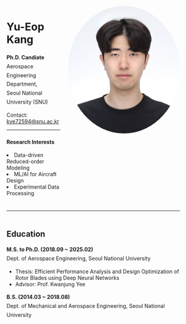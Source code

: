 ---
---

<div style="display: flex; flex-direction: column; align-items: center; width: 100%; text-align: left; padding: 20px; box-sizing: border-box;">
    <!-- Profile Section -->
    <div style="display: flex; justify-content: flex-start; align-items: flex-start; width: 100%; max-width: 800px; margin-bottom: 10px;">
        <div style="flex-grow: 1;">
            <h1>Yu-Eop Kang</h1>
            <span style="font-size:1.0em;"><p style="line-height: 1.7;"><strong>Ph.D. Candiate</strong><br style="margin-bottom: 10px;">
            Aerospace Engineering Department,<br>
            Seoul National University (SNU)</p>
            <p>Contact: <a href="mailto:kye72594@snu.ac.kr">kye72594@snu.ac.kr</a></p>
            <hr style="width: 100%; max-width: 800px; margin-bottom: 20px;">
            <p style="line-height: 1.7;"><strong>Research Interests</strong>
            <br>
            <li>Data-driven Reduced-order Modeling</li>
            <li>ML/AI for Aircraft Design</li>
            <li>Experimental Data Processing</li>
            </p></span>
        </div>
        <img src="assets/images/profile3.jpg" alt="Yu-Eop Kang" style="border-radius: 50%; width: 300px;  height: auto; margin-left: 20px;">
    </div>
    <hr style="width: 100%; max-width: 800px; margin-bottom: 20px;">
    <!-- Education Section -->
    <div style="width: 100%; max-width: 800px;">
        <h2>Education</h2>
        <span style="font-size:1.0em;"><p style="line-height: 1.7;"><strong>M.S. to Ph.D. (2018.09 ~ 2025.02)</strong><br> Dept. of Aerospace Engineering, Seoul National University</p>
        <ul>
            <li>Thesis: Efficient Performance Analysis and Design Optimization of Rotor Blades using Deep Neural Networks</li>
            <li>Advisor: Prof. Kwanjung Yee</li>
        </ul>
        <p style="line-height: 1.7;"><strong>B.S. (2014.03 ~ 2018.08)</strong> <br> Dept. of Mechanical and Aerospace Engineering, Seoul National University</p></span>
    </div>
</div>